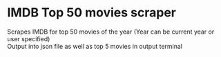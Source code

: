 # IMDB Top 50 movies scraper
Scrapes IMDB for top 50 movies of the year (Year can be current year or user specified)  
Output into json file as well as top 5 movies in output terminal  

